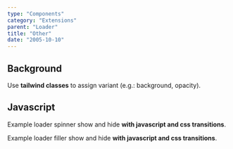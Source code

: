 ```yaml
---
type: "Components"
category: "Extensions"
parent: "Loader"
title: "Other"
date: "2005-10-10"
---
```


## Background

Use **tailwind classes** to assign variant (e.g.: background, opacity).

<demo>
  <demovanilla src="vanilla/components/extensions/loader/background-spinner">
  </demovanilla>
  <demovanilla src="vanilla/components/extensions/loader/background-filler">
  </demovanilla>
</demo>

## Javascript

Example loader spinner show and hide **with javascript and css transitions**.

<demo>
  <demovanilla src="vanilla/components/extensions/loader/js-spinner">
  </demovanilla>
</demo>

Example loader filler show and hide **with javascript and css transitions**.

<demo>
  <demovanilla src="vanilla/components/extensions/loader/js-filler">
  </demovanilla>
</demo>
